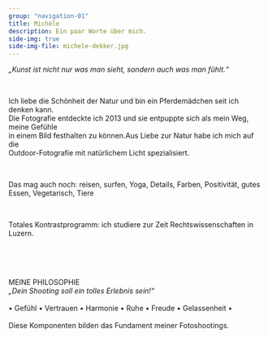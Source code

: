 ```yaml
---
group: "navigation-01"
title: Michèle 
description: Ein paar Worte über mich.
side-img: true
side-img-file: michele-dekker.jpg
---
```



<p>
<em>„Kunst ist nicht nur was man sieht, sondern auch was man fühlt.“</em>
</p>

<br>
<p>
Ich liebe die Schönheit der Natur und bin ein Pferdemädchen seit ich denken kann. 
<br>
Die Fotografie entdeckte ich 2013 und sie entpuppte sich als mein Weg, meine Gefühle 
<br>
in einem Bild festhalten zu können.Aus Liebe zur Natur habe ich mich auf die 
<br>
Outdoor-Fotografie mit natürlichem Licht spezialisiert. 
</p>
<br>
<p> 
Das mag auch noch: 
reisen, surfen, Yoga, Details, Farben, Positivität, gutes Essen, Vegetarisch, Tiere
</p>
<br>
<p>
Totales Kontrastprogramm: ich studiere zur Zeit Rechtswissenschaften in Luzern.
</p>
<br>
<br>
<br>
<p>
MEINE PHILOSOPHIE
<br>
<em>„Dein Shooting soll ein tolles Erlebnis sein!“</em>
<br>
<br>
•	Gefühl
•	Vertrauen
•	Harmonie
•	Ruhe
•	Freude
•	Gelassenheit
•
<br>
<br>
Diese Komponenten bilden das Fundament meiner Fotoshootings.  
</p>